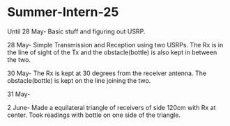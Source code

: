 # Summer-Intern-25
Until 28 May- Basic stuff and figuring out USRP.

28 May- Simple Transmission and Reception using two USRPs. The Rx is in the line of sight of the Tx and the obstacle(bottle) is also kept in between the two.

30 May- The Rx is kept at 30 degrees from the receiver antenna. The obstacle(bottle) is kept on the line joining the two.

31 May-

2 June- Made a equilateral triangle of receivers of side 120cm with Rx at center. Took readings with bottle on one side of the triangle.
